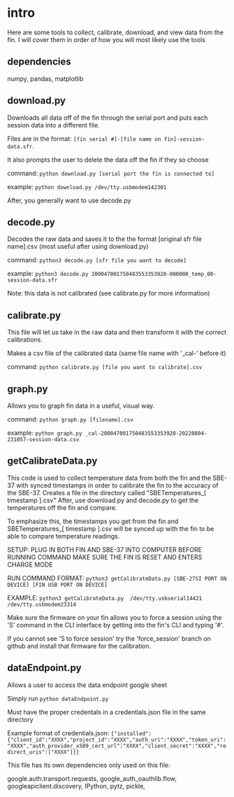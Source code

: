 # intro
Here are some tools to collect, calibrate, download, and view data from the fin.
I will cover them in order of how you will most likely use the tools

## dependencies

numpy, pandas, matplotlib

## download.py

Downloads all data off of the fin through the serial port and puts each session data into a different file. 

Files are in the format: ```[fin serial #]-[file name on fin]-session-data.sfr```.

It also prompts the user to delete the data off the fin if they so choose

command:
```python download.py [serial port the fin is connected to]```

example:
```python download.py /dev/tty.usbmodem142301```

After, you generally want to use decode.py

## decode.py
Decodes the raw data and saves it to the the format [original sfr file name].csv (most useful after using download.py)

command:
```python3 decode.py [sfr file you want to decode]```

example:
```python3 decode.py 200047001750483553353920-000000_temp_00-session-data.sfr```

Note: this data is not calibrated (see calibrate.py for more information)

## calibrate.py
This file will let us take in the raw data and then transform it with the correct calibrations. 

Makes a csv file of the calibrated data (same file name with '_cal-' before it)


command:
```python calibrate.py [file you want to calibrate].csv```

## graph.py
Allows you to graph fin data in a useful, visual way. 

command:
```python graph.py [filename].csv```

example:
```python graph.py _cal-200047001750483553353920-20220804-231057-session-data.csv```

## getCalibrateData.py

This code is used to collect temperature data from both the fin and the SBE-37 with synced timestamps in order to calibrate the fin to the accuracy of the SBE-37.
Creates a file in the directory called "SBETemperatures_[ timestamp ].csv"
After, use download.py and decode.py to get the temperatures off the fin and compare.

To emphasize this, the timestamps you get from the fin and SBETemperatures_[ timestamp ].csv will be synced up with the fin to be able to compare temperature readings.


SETUP:
PLUG IN BOTH FIN AND SBE-37 INTO COMPUTER BEFORE RUNNING COMMAND
MAKE SURE THE FIN IS RESET AND ENTERS CHARGE MODE

RUN COMMAND FORMAT: 
```python3 getCalibrateData.py [SBE-27SI PORT ON DEVICE] [FIN USB PORT ON DEVICE]```

EXAMPLE: 
```python3 getCalibrateData.py  /dev/tty.usbserial14421        /dev/tty.usbmodem23314```

Make sure the firmware on your fin allows you to force a session using the 'S' command in the CLI interface by getting into the fin's CLI and typing '#'.

If you cannot see 'S to force session' try the 'force_session' branch on github and install that firmware for the calibration. 

## dataEndpoint.py

Allows a user to access the data endpoint google sheet

Simply run ```python dataEndpoint.py``` 

Must have the proper credentals in a credentials.json file in the same directory

Example format of credentials.json:
```{"installed":{"client_id":"XXXX","project_id":"XXXX","auth_uri":"XXXX","token_uri":"XXXX","auth_provider_x509_cert_url":"XXXX","client_secret":"XXXX","redirect_uris":["XXXX"]}}```

This file has its own dependencies only used on this file: 

google.auth.transport.requests,
google_auth_oauthlib.flow,
googleapiclient.discovery,
IPython,
pytz,
pickle,
